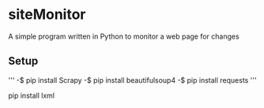 # siteMonitor
A simple program written in Python to monitor a web page for changes

## Setup

'''
-$ pip install Scrapy
-$ pip install beautifulsoup4
-$ pip install requests
'''



pip install lxml
